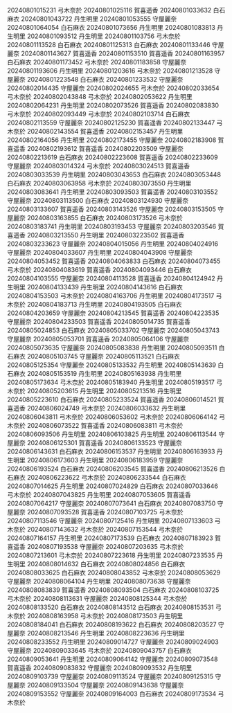 20240801015231 弓木奈於
20240801025116 賀喜遥香
20240801033632 白石麻衣
20240801043722 丹生明里
20240801053555 守屋麗奈
20240801064054 白石麻衣
20240801073656 丹生明里
20240801083813 丹生明里
20240801093512 丹生明里
20240801103756 弓木奈於
20240801113528 白石麻衣
20240801125313 白石麻衣
20240801133446 守屋麗奈
20240801143627 賀喜遥香
20240801153510 賀喜遥香
20240801163957 白石麻衣
20240801173452 弓木奈於
20240801183858 守屋麗奈
20240801193606 丹生明里
20240801203616 弓木奈於
20240801213528 守屋麗奈
20240801223548 白石麻衣
20240801233532 守屋麗奈
20240802014435 守屋麗奈
20240802024655 弓木奈於
20240802033654 弓木奈於
20240802043848 弓木奈於
20240802053622 丹生明里
20240802064231 丹生明里
20240802073526 賀喜遥香
20240802083830 弓木奈於
20240802093449 弓木奈於
20240802103714 白石麻衣
20240802113559 守屋麗奈
20240802125230 賀喜遥香
20240802133447 弓木奈於
20240802143554 賀喜遥香
20240802153457 丹生明里
20240802164056 丹生明里
20240802173455 守屋麗奈
20240802183908 賀喜遥香
20240802193612 賀喜遥香
20240802203509 守屋麗奈
20240802213619 白石麻衣
20240802223608 賀喜遥香
20240802233609 守屋麗奈
20240803014324 弓木奈於
20240803024513 賀喜遥香
20240803033539 丹生明里
20240803043653 白石麻衣
20240803053448 白石麻衣
20240803063958 弓木奈於
20240803073550 丹生明里
20240803083641 丹生明里
20240803093503 賀喜遥香
20240803103552 守屋麗奈
20240803113500 白石麻衣
20240803124930 守屋麗奈
20240803133607 賀喜遥香
20240803143526 守屋麗奈
20240803153505 守屋麗奈
20240803163855 白石麻衣
20240803173526 弓木奈於
20240803183741 丹生明里
20240803193453 守屋麗奈
20240803203546 賀喜遥香
20240803213550 丹生明里
20240803223502 賀喜遥香
20240803233623 守屋麗奈
20240804015056 丹生明里
20240804024916 守屋麗奈
20240804033607 丹生明里
20240804043908 守屋麗奈
20240804053452 賀喜遥香
20240804063833 白石麻衣
20240804073455 弓木奈於
20240804083619 賀喜遥香
20240804093446 白石麻衣
20240804103555 守屋麗奈
20240804113528 賀喜遥香
20240804124942 丹生明里
20240804133439 丹生明里
20240804143616 白石麻衣
20240804153503 弓木奈於
20240804163706 丹生明里
20240804173517 弓木奈於
20240804183713 丹生明里
20240804193505 白石麻衣
20240804203659 守屋麗奈
20240804213545 賀喜遥香
20240804223535 守屋麗奈
20240804233503 賀喜遥香
20240805014735 賀喜遥香
20240805024853 白石麻衣
20240805033702 守屋麗奈
20240805043743 守屋麗奈
20240805053701 賀喜遥香
20240805064106 守屋麗奈
20240805073635 守屋麗奈
20240805083838 丹生明里
20240805093511 白石麻衣
20240805103745 守屋麗奈
20240805113521 白石麻衣
20240805125354 守屋麗奈
20240805133532 丹生明里
20240805143639 白石麻衣
20240805153519 丹生明里
20240805163938 丹生明里
20240805173634 弓木奈於
20240805183940 丹生明里
20240805193517 弓木奈於
20240805203615 丹生明里
20240805213516 丹生明里
20240805223610 白石麻衣
20240805233524 賀喜遥香
20240806014521 賀喜遥香
20240806024749 弓木奈於
20240806033632 丹生明里
20240806043811 弓木奈於
20240806053602 弓木奈於
20240806064142 弓木奈於
20240806073522 賀喜遥香
20240806083811 弓木奈於
20240806093506 丹生明里
20240806103825 丹生明里
20240806113544 守屋麗奈
20240806125301 賀喜遥香
20240806133523 守屋麗奈
20240806143631 白石麻衣
20240806153537 丹生明里
20240806163933 丹生明里
20240806173603 丹生明里
20240806183959 守屋麗奈
20240806193524 白石麻衣
20240806203545 賀喜遥香
20240806213526 白石麻衣
20240806223622 弓木奈於
20240806233544 白石麻衣
20240807014625 丹生明里
20240807024829 白石麻衣
20240807033646 弓木奈於
20240807043825 丹生明里
20240807053605 賀喜遥香
20240807064217 守屋麗奈
20240807073641 白石麻衣
20240807083750 守屋麗奈
20240807093528 賀喜遥香
20240807103725 弓木奈於
20240807113546 守屋麗奈
20240807125416 丹生明里
20240807133603 弓木奈於
20240807143632 弓木奈於
20240807153544 弓木奈於
20240807164157 丹生明里
20240807173539 白石麻衣
20240807183923 賀喜遥香
20240807193538 守屋麗奈
20240807203635 弓木奈於
20240807213601 弓木奈於
20240807223618 丹生明里
20240807233535 丹生明里
20240808014632 白石麻衣
20240808024856 白石麻衣
20240808033625 白石麻衣
20240808043852 弓木奈於
20240808053629 守屋麗奈
20240808064104 丹生明里
20240808073638 守屋麗奈
20240808083839 賀喜遥香
20240808093504 白石麻衣
20240808103725 弓木奈於
20240808113631 守屋麗奈
20240808125344 弓木奈於
20240808133520 白石麻衣
20240808143512 白石麻衣
20240808153531 弓木奈於
20240808163958 弓木奈於
20240808173503 丹生明里
20240808184041 白石麻衣
20240808193622 白石麻衣
20240808203527 守屋麗奈
20240808213546 丹生明里
20240808223636 丹生明里
20240808233552 丹生明里
20240809014727 守屋麗奈
20240809024903 守屋麗奈
20240809033645 弓木奈於
20240809043757 白石麻衣
20240809053641 丹生明里
20240809064142 守屋麗奈
20240809073548 賀喜遥香
20240809083832 守屋麗奈
20240809093532 丹生明里
20240809103739 守屋麗奈
20240809113524 守屋麗奈
20240809125315 守屋麗奈
20240809133504 守屋麗奈
20240809143638 守屋麗奈
20240809153552 守屋麗奈
20240809164003 白石麻衣
20240809173534 弓木奈於
